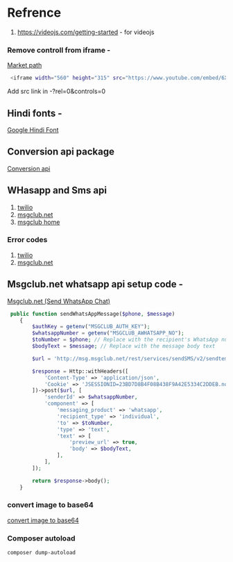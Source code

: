 # Refrence

1. <https://videojs.com/getting-started> - for videojs

### Remove controll from iframe -

[Market path]('https://www.marketpath.com/blog/remove-youtube-info-from-embedded-videos')

```bash
 <iframe width="560" height="315" src="https://www.youtube.com/embed/6Xr8UZiA7Zg?si=FgHjIjw61Q2FZKdV?rel=0&amp;controls=0" frameborder="2" allow="accelerometer; autoplay; modestbranding; encrypted-media; gyroscope; picture-in-picture" allowfullscreen></iframe>
```

Add src link in -?rel=0&amp;controls=0

## Hindi fonts -

[Google Hindi Font](https://fonts.google.com/?query=deva)

## Conversion api package

[Conversion api](https://github.com/esign/laravel-conversions-api)

## WHasapp and Sms api

1. [twilio](https://www.twilio.com/whatsapp)
2. [msgclub.net](https://www.msgclub.net/)
3. [msgclub home](https://www.msgclub.net/plugins/msgclub-chrome-plugin.aspx)

### Error codes

1. [twilio](https://www.twilio.com/docs/api/errors)
2. [msgclub.net](https://www.msgclub.net/bulk-sms-gateway-api/error-codes.html)

## Msgclub.net whatsapp api setup code -

[Msgclub.net (Send WhatsApp Chat)](https://panel.msgclub.net/developerToolAPI.html#)

```php
 public function sendWhatsAppMessage($phone, $message)
    {
        $authKey = getenv("MSGCLUB_AUTH_KEY");
        $whatsappNumber = getenv("MSGCLUB_AWHATSAPP_NO");
        $toNumber = $phone; // Replace with the recipient's WhatsApp number
        $bodyText = $message; // Replace with the message body text

        $url = 'http://msg.msgclub.net/rest/services/sendSMS/v2/sendtemplate?AUTH_KEY=' . $authKey;

        $response = Http::withHeaders([
            'Content-Type' => 'application/json',
            'Cookie' => 'JSESSIONID=23BD7D8B4F08B438F9A42E5334C2DDEB.node3',
        ])->post($url, [
            'senderId' => $whatsappNumber,
            'component' => [
                'messaging_product' => 'whatsapp',
                'recipient_type' => 'individual',
                'to' => $toNumber,
                'type' => 'text',
                'text' => [
                    'preview_url' => true,
                    'body' => $bodyText,
                ],
            ],
        ]);

        return $response->body();
    }
```

### convert image to base64
[convert image to base64](https://www.itsolutionstuff.com/post/how-to-convert-image-to-base64-in-laravelexample.html)

### Composer autoload

```bash
composer dump-autoload
```
